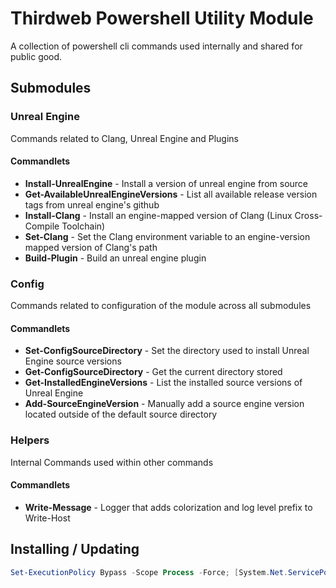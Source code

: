 # Thirdweb Powershell Utility Module
A collection of powershell cli commands used internally and shared for public good.

## Submodules

### Unreal Engine
Commands related to Clang, Unreal Engine and Plugins

#### Commandlets
* **Install-UnrealEngine** - Install a version of unreal engine from source
* **Get-AvailableUnrealEngineVersions** - List all available release version tags from unreal engine's github
* **Install-Clang** - Install an engine-mapped version of Clang (Linux Cross-Compile Toolchain)
* **Set-Clang** - Set the Clang environment variable to an engine-version mapped version of Clang's path
* **Build-Plugin** - Build an unreal engine plugin

### Config
Commands related to configuration of the module across all submodules

#### Commandlets
* **Set-ConfigSourceDirectory** - Set the directory used to install Unreal Engine source versions
* **Get-ConfigSourceDirectory** - Get the current directory stored
* **Get-InstalledEngineVersions** - List the installed source versions of Unreal Engine
* **Add-SourceEngineVersion** - Manually add a source engine version located outside of the default source directory

### Helpers
Internal Commands used within other commands

#### Commandlets
* **Write-Message** - Logger that adds colorization and log level prefix to Write-Host

## Installing / Updating
```powershell
Set-ExecutionPolicy Bypass -Scope Process -Force; [System.Net.ServicePointManager]::SecurityProtocol = [System.Net.ServicePointManager]::SecurityProtocol -bor 3072; $InstallWebClient = New-Object System.Net.WebClient; $InstallWebClient.CachePolicy = New-Object System.Net.Cache.RequestCachePolicy([System.Net.Cache.HttpRequestCacheLevel]::BypassCache); iex ($InstallWebClient.DownloadString('https://raw.githubusercontent.com/thirdweb-dev/powershell/refs/heads/main/Install.ps1'))
```
